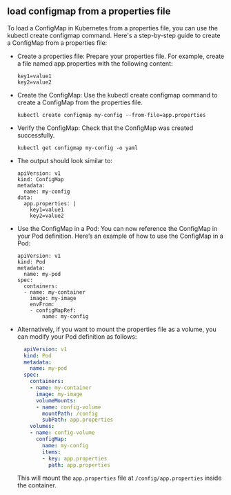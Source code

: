 ## load configmap from a properties file
To load a ConfigMap in Kubernetes from a properties file, you can use the kubectl create configmap command. Here's a step-by-step guide to create a ConfigMap from a properties file:

- Create a properties file: Prepare your properties file. For example, create a file named app.properties with the following content:
  ```
  key1=value1
  key2=value2
  ```
- Create the ConfigMap: Use the kubectl create configmap command to create a ConfigMap from the properties file.
  ```
  kubectl create configmap my-config --from-file=app.properties
  ```
- Verify the ConfigMap: Check that the ConfigMap was created successfully.
  ```
  kubectl get configmap my-config -o yaml
  ```
- The output should look similar to:
  ```
  apiVersion: v1
  kind: ConfigMap
  metadata:
    name: my-config
  data:
    app.properties: |
      key1=value1
      key2=value2
  ```
- Use the ConfigMap in a Pod: You can now reference the ConfigMap in your Pod definition. Here’s an example of how to use the ConfigMap in a Pod:
  ```
  apiVersion: v1
  kind: Pod
  metadata:
    name: my-pod
  spec:
    containers:
    - name: my-container
      image: my-image
      envFrom:
      - configMapRef:
          name: my-config
  ```
- Alternatively, if you want to mount the properties file as a volume, you can modify your Pod definition as follows:
  ```yaml
    apiVersion: v1
    kind: Pod
    metadata:
      name: my-pod
    spec:
      containers:
      - name: my-container
        image: my-image
        volumeMounts:
        - name: config-volume
          mountPath: /config
          subPath: app.properties
      volumes:
      - name: config-volume
        configMap:
          name: my-config
          items:
          - key: app.properties
            path: app.properties
    ```
    
    This will mount the `app.properties` file at `/config/app.properties` inside the container.
  
